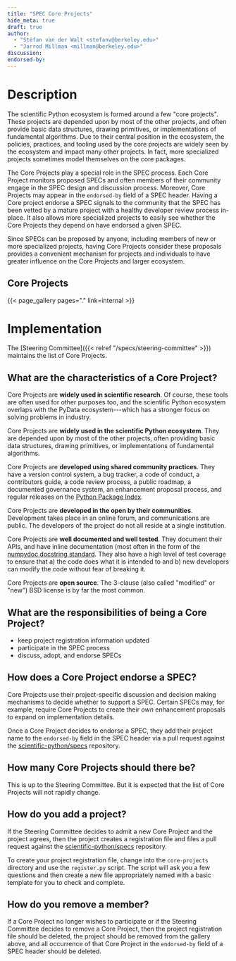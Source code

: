 ```yaml
---
title: "SPEC Core Projects"
hide_meta: true
draft: true
author:
  - "Stéfan van der Walt <stefanv@berkeley.edu>"
  - "Jarrod Millman <millman@berkeley.edu>"
discussion:
endorsed-by:
---
```


# Description

The scientific Python ecosystem is formed around a few "core projects".
These projects are depended upon by most of the other projects,
and often provide basic data structures, drawing primitives,
or implementations of fundamental algorithms.
Due to their central position in the ecosystem, the policies, practices, and tooling
used by the core projects are widely seen by the ecosystem
and impact many other projects.
In fact, more specialized projects sometimes model themselves on the core packages.

The Core Projects play a special role in the SPEC process.
Each Core Project monitors proposed SPECs and often members of their community
engage in the SPEC design and discussion process.
Moreover, Core Projects may appear in the `endorsed-by` field of a SPEC header.
Having a Core project endorse a SPEC signals to the community that the SPEC has
been vetted by a mature project with a healthy developer review process in-place.
It also allows more specialized projects to easily see
whether the Core Projects they depend on have endorsed a given SPEC.

Since SPECs can be proposed by anyone, including members of new or more
specialized projects, having Core Projects consider these proposals
provides a convenient mechanism for projects and individuals
to have greater influence on the Core Projects and larger ecosystem.

## Core Projects

{{< page_gallery pages="." link=internal >}}

# Implementation

The [Steering Committee]({{< relref "/specs/steering-committee" >}}) maintains the list of
Core Projects.

## What are the characteristics of a Core Project?

Core Projects are **widely used in scientific research**.
Of course, these tools are often used for other purposes too, and the
scientific Python ecosystem overlaps with the PyData ecosystem---which has a
stronger focus on solving problems in industry.

Core Projects are **widely used in the scientific Python ecosystem**.
They are depended upon by most of the other projects,
often providing basic data structures, drawing primitives,
or implementations of fundamental algorithms.

Core Projects are **developed using shared community practices**.
They have a version control system, a bug tracker, a
code of conduct, a contributors guide, a code review process, a public
roadmap, a documented governance system, an enhancement proposal process,
and regular releases on the [Python Package Index](https://pypi.org/).

Core Projects are **developed in the open by their communities**.
Development takes place in an online forum, and communications are public.
The developers of the project do not all reside at a single institution.

Core Projects are **well documented and well tested**.
They document their APIs, and have inline documentation (most often in
the form of the [numpydoc docstring standard](https://numpydoc.readthedocs.io/en/latest/format.html#docstring-standard).
They also have a high level of test coverage to ensure that a) the code
does what it is intended to and b) new developers can modify the code without
fear of breaking it.

Core Projects are **open source**.
The 3-clause (also called "modified" or "new") BSD license is by far the most common.

## What are the responsibilities of being a Core Project?

- keep project registration information updated
- participate in the SPEC process
- discuss, adopt, and endorse SPECs

## How does a Core Project endorse a SPEC?

Core Projects use their project-specific discussion and decision making mechanisms to decide whether to support a SPEC.
Certain SPECs may, for example, require Core Projects to create their _own_ enhancement
proposals to expand on implementation details.

Once a Core Project decides to endorse a SPEC, they add their project
name to the `endorsed-by` field in the SPEC header via a pull request against
the [scientific-python/specs](https://github.com/scientific-python/specs)
repository.

## How many Core Projects should there be?

This is up to the Steering Committee.
But it is expected that the list of Core Projects will not rapidly change.

## How do you add a project?

If the Steering Committee decides to admit a new Core Project and the project agrees, then
the project creates a registration file and files a pull request against the
[scientific-python/specs](https://github.com/scientific-python/specs) repository.

To create your project registration file, change into the
`core-projects` directory and use the `register.py` script.
The script will ask you a few questions and then create a new file
appropriately named with a basic template for you to check and complete.

## How do you remove a member?

If a Core Project no longer wishes to participate or if the Steering Committee decides to remove
a Core Project, then the project registration file should be deleted, the project
should be removed from the gallery above, and all occurrence of that Core Project
in the `endorsed-by` field of a SPEC header should be deleted.
